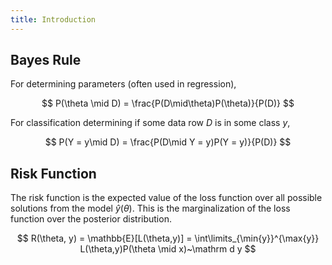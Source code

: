 ```yaml
---
title: Introduction
---
```


## Bayes Rule

For determining parameters (often used in regression),

$$
P(\theta \mid D) = \frac{P(D\mid\theta)P(\theta)}{P(D)}
$$

For classification determining if some data row $D$ is in some class $y$,

$$
P(Y = y\mid D) = \frac{P(D\mid Y = y)P(Y = y)}{P(D)}
$$

## Risk Function

The risk function is  the expected value of the loss function over all possible solutions from the model $\hat y(\theta)$. This is the marginalization of the loss function over the posterior distribution.

$$
R(\theta, y) = \mathbb{E}[L(\theta,y)] = \int\limits_{\min{y}}^{\max{y}} L(\theta,y)P(\theta \mid x)~\mathrm d y
$$